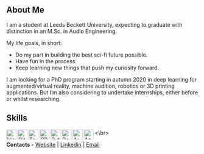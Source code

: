## About Me

I am a student at Leeds Beckett University, expecting to graduate with distinction in an M.Sc. in Audio Engineering. 

My life goals, in short:
- Do my part in building the best sci-fi future possible.
- Have fun in the process.
- Keep learning new things that push my curiosity forward.

I am looking for a PhD program starting in autumn 2020 in deep learning for augmented/virtual reality, machine audition, robotics or 3D printing applications. But I’m also considering to undertake internships, either before or whilst researching.

## Skills

<img align="left" alt="Visual Studio Code" width="26px" src="https://cdn.jsdelivr.net/npm/simple-icons@3.4.1/icons/visualstudiocode.svg"/>
<img align="left" alt="GitHub" width="26px" src="https://cdn.jsdelivr.net/npm/simple-icons@3.4.1/icons/github.svg"/>
<img align="left" alt="TensorFlow" width="26px" src="https://cdn.jsdelivr.net/npm/simple-icons@3.4.1/icons/tensorflow.svg"/>
<img align="left" alt="CPlusPlus" width="26px" src="https://cdn.jsdelivr.net/npm/simple-icons@3.4.1/icons/cplusplus.svg"/>
<img align="left" alt="Python" width="26px" src="https://cdn.jsdelivr.net/npm/simple-icons@3.4.1/icons/python.svg"/>
<img align="left" alt="RaspberryPi" width="26px" src="https://cdn.jsdelivr.net/npm/simple-icons@3.4.1/icons/raspberrypi.svg"/>
<img align="left" alt="Arduino" width="26px" src="https://cdn.jsdelivr.net/npm/simple-icons@3.4.1/icons/arduino.svg"/>
<img align="left" alt="Azure" width="26px" src="https://cdn.jsdelivr.net/npm/simple-icons@3.4.1/icons/microsoftazure.svg"/>
 
 <\br>
 
**Contacts -** [Website](https://s-gregorini003.github.io) |  [Linkedin](https://linkedin.com/in/silvio-gregorini-097364174)  |  [Email](mailto:silvio.gregorini@gmail.com)
